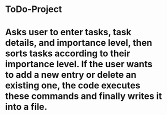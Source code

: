# ToDo-Project
# Asks user to enter tasks, task details, and importance level, then sorts tasks according to their importance level. If the user wants to add a new entry or delete an existing one, the code executes these commands and finally writes it into a file.
